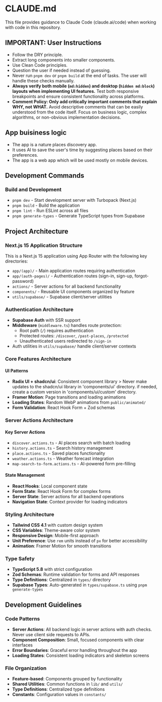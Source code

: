 # CLAUDE.md

This file provides guidance to Claude Code (claude.ai/code) when working with code in this repository.

## IMPORTANT: User Instructions

- Follow the DRY principle.
- Extract long components into smaller components.
- Use Clean Code principles.
- Question the user if needed instead of guessing.
- Never run `pnpm dev` or `pnpm build` at the end of tasks. The user will handle these checks manually.
- **Always verify both mobile (`md:hidden`) and desktop (`hidden md:block`) layouts when implementing UI features.** Test both responsive breakpoints and ensure consistent functionality across platforms.
- **Comment Policy: Only add critically important comments that explain WHY, not WHAT.** Avoid descriptive comments that can be easily understood from the code itself. Focus on business logic, complex algorithms, or non-obvious implementation decisions.

## App buisiness logic

- The app is a nature places discovery app.
- It uses AI to save the user's time by suggesting places based on their preferences.
- The app is a web app which will be used mostly on mobile devices.

## Development Commands

### Build and Development

- `pnpm dev` - Start development server with Turbopack (Next.js)
- `pnpm build` - Build the application
- `pnpm lint` - Run ESLint across all files
- `pnpm generate-types` - Generate TypeScript types from Supabase

## Project Architecture

### Next.js 15 Application Structure

This is a Next.js 15 application using App Router with the following key directories:

- `app/(app)/` - Main application routes requiring authentication
- `app/(auth-pages)/` - Authentication routes (sign-in, sign-up, forgot-password)
- `actions/` - Server actions for all backend functionality
- `components/` - Reusable UI components organized by feature
- `utils/supabase/` - Supabase client/server utilities

### Authentication Architecture

- **Supabase Auth** with SSR support
- **Middleware** (`middleware.ts`) handles route protection:
  - Root path (`/`) requires authentication
  - Protected routes: `/discover`, `/past-places`, `/protected`
  - Unauthenticated users redirected to `/sign-in`
- Auth utilities in `utils/supabase/` handle client/server contexts

### Core Features Architecture

#### UI Patterns

- **Radix UI + shadcn/ui**: Consistent component library > Never make updates to the shadcn/ui library in 'components/ui' directory. if needed, create a custom version in 'components/ui/custom' directory.
- **Framer Motion**: Page transitions and loading animations
- **Loading States**: Random WebP animations from `public/animated/`
- **Form Validation**: React Hook Form + Zod schemas

### Server Actions Architecture

#### Key Server Actions

- `discover.actions.ts` - AI places search with batch loading
- `history.actions.ts` - Search history management
- `place.actions.ts` - Saved places functionality
- `weather.actions.ts` - Weather forecast integration
- `map-search-to-form.actions.ts` - AI-powered form pre-filling

#### State Management

- **React Hooks**: Local component state
- **Form State**: React Hook Form for complex forms
- **Server State**: Server actions for all backend operations
- **Navigation State**: Context provider for loading indicators

### Styling Architecture

- **Tailwind CSS 4.1** with custom design system
- **CSS Variables**: Theme-aware color system
- **Responsive Design**: Mobile-first approach
- **Unit Preference**: Use `rem` units instead of `px` for better accessibility
- **Animation**: Framer Motion for smooth transitions

### Type Safety

- **TypeScript 5.8** with strict configuration
- **Zod Schemas**: Runtime validation for forms and API responses
- **Type Definitions**: Centralized in `types/` directory
- **Supabase Types**: Auto-generated in `types/supabase.ts` using `pnpm generate-types`

## Development Guidelines

### Code Patterns

- **Server Actions**: All backend logic in server actions with auth checks. Never use client side requests to APIs.
- **Component Composition**: Small, focused components with clear interfaces
- **Error Boundaries**: Graceful error handling throughout the app
- **Loading States**: Consistent loading indicators and skeleton screens

### File Organization

- **Feature-based**: Components grouped by functionality
- **Shared Utilities**: Common functions in `lib/` and `utils/`
- **Type Definitions**: Centralized type definitions
- **Constants**: Configuration values in `constants/`
